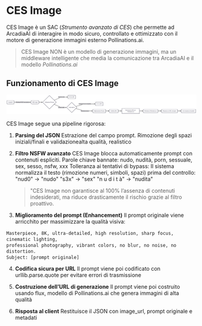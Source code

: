 # CES Image

CES Image è un SAC (_Strumento avanzato di CES_) che permette ad ArcadiaAI di interagire in modo sicuro, controllato e ottimizzato con il motore di generazione immagini esterno Pollinations.ai.

> CES Image NON è un modello di generazione immagini, ma un middleware intelligente che media la comunicazione tra ArcadiaAI e il modello _Pollinations.ai_
>

## Funzionamento di CES Image

<img src="images/ces-image-flow.png" alt="Diagramma CES Flow" width="900"/>


CES Image segue una pipeline rigorosa:

1. **Parsing del JSON**
Estrazione del campo prompt.
Rimozione degli spazi iniziali/finali e validazionealta qualità, realistico

2. **Filtro NSFW avanzato**
    CES Image blocca automaticamente prompt con contenuti espliciti.
    Parole chiave bannate:
    nudo, nudità, porn, sessuale, sex, sesso, nsfw, xxx
    Tolleranza ai tentativi di bypass:
    Il sistema normalizza il testo (rimozione numeri, simboli, spazi) prima del controllo:
        "nud0" → "nudo"
        "s3x" → "sex"
        "n u d i t à" → "nudita"
   > "CES Image non garantisce al 100% l’assenza di contenuti indesiderati, ma riduce drasticamente il rischio grazie al filtro proattivo.

3. **Miglioramento del prompt (Enhancement)**
   Il prompt originale viene arricchito per massimizzare la qualità visiva:

```text 
Masterpiece, 8K, ultra-detailed, high resolution, sharp focus, cinematic lighting,
professional photography, vibrant colors, no blur, no noise, no distortion.
Subject: [prompt originale]
``` 
4. **Codifica sicura per URL**
   Il prompt viene poi codificato con urllib.parse.quote per evitare errori di trasmissione

5. **Costruzione dell’URL di generazione**
   Il prompt viene poi costruito usando flux, modello di Pollinations.ai che genera immagini di alta qualità

6. **Risposta al client**
   Restituisce il JSON con image_url, prompt originale e metadati
   
